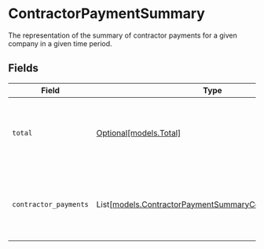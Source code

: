# ContractorPaymentSummary

The representation of the summary of contractor payments for a given company in a given time period.


## Fields

| Field                                                                                                              | Type                                                                                                               | Required                                                                                                           | Description                                                                                                        |
| ------------------------------------------------------------------------------------------------------------------ | ------------------------------------------------------------------------------------------------------------------ | ------------------------------------------------------------------------------------------------------------------ | ------------------------------------------------------------------------------------------------------------------ |
| `total`                                                                                                            | [Optional[models.Total]](../models/total.md)                                                                       | :heavy_minus_sign:                                                                                                 | The wage and reimbursement totals for all contractor payments within a given time period.                          |
| `contractor_payments`                                                                                              | List[[models.ContractorPaymentSummaryContractorPayments](../models/contractorpaymentsummarycontractorpayments.md)] | :heavy_minus_sign:                                                                                                 | The individual contractor payments, within a given time period, grouped by contractor.                             |